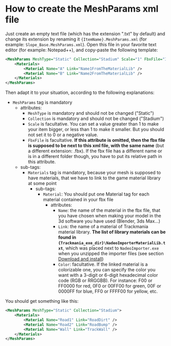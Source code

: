 # How to create the MeshParams xml file

Just create an empty text file (which has the extension ".txt" by default) and change its extension by renaming it `{ItemName}.MeshParams.xml` (for example: `Slope_Base.MeshParams.xml`).
Open this file in your favorite text editor (for example: Notepad++), and copy-paste the following template:

```xml
<MeshParams MeshType="Static" Collection="Stadium" Scale="1" FbxFile="ItemName.fbx">
	<Materials>
		<Material Name="A" Link="Name1FromTheMaterialLib" />
		<Material Name="B" Link="Name2FromTheMaterialLib" />
	</Materials>
</MeshParams>
```

Then adapt it to your situation, according to the following explanations:
- `MeshParams` tag is mandatory
	- attributes:
		- `MeshType` is mandatory and should not be changed ("Static")
		- `Collection` is mandatory and should not be changed ("Stadium")
		- `Scale` is facultative. You can set a value greater than 1 to make your item bigger, or less than 1 to make it smaller. But you should not set it to 0 or a negative value.
		- `FbxFile` is facultative. **If this attribute is omitted, then the fbx file is supposed to be next to this xml file, with the same name** (but a different extension: .fbx). If the fbx file has a different name or is in a different folder though, you have to put its relative path in this attribute.
	- sub-tags:
		- `Materials` tag is mandatory, because your mesh is supposed to have materials, that we have to link to the game material library at some point
			- sub-tags:
				- `Material`: You should put one Material tag for each material contained in your fbx file
					- attributes:
						- `Name`: the name of the material in the fbx file, that you have chosen when making your model in the 3d software you have used (Blender, 3ds Max...)
						- `Link`: the name of a material of Trackmania material library. **The list of library materials can be found in `{Trackmania_exe_dir}\NadeoImporterMaterialLib.txt`**, which was placed next to `NadeoImporter.exe` when you unzipped the importer files (see section [Download and install])
						- `Color`: facultative. If the linked material is a colorizable one, you can specify the color you want with a 3-digit or 6-digit hexadecimal color code (RGB or RRGGBB). For instance: F00 or FF0000 for red, 0F0 or 00FF00 for green, 00F or 0000FF for blue, FF0 or FFFF00 for yellow, etc.

You should get something like this:

```xml
<MeshParams MeshType="Static" Collection="Stadium">
	<Materials>
		<Material Name="Road1" Link="RoadDirt" />
		<Material Name="Road2" Link="RoadBump" />
		<Material Name="Wall" Link="TrackWall" />
	</Materials>
</MeshParams>
```

[Download and install]: <https://doc.trackmania.com/nadeo-importer/01-download-and-install>
